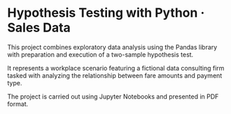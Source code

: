 # Hypothesis Testing with Python · Sales Data

This project combines exploratory data analysis using the Pandas library with preparation and execution of a two-sample hypothesis test.

It represents a workplace scenario featuring a fictional data consulting firm tasked with analyzing the relationship between fare amounts and payment type.

The project is carried out using Jupyter Notebooks and presented in PDF format.
